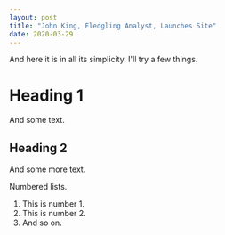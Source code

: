 ```yaml
---
layout: post
title: "John King, Fledgling Analyst, Launches Site"
date: 2020-03-29
---
```


And here it is in all its simplicity. I'll try a few things.

# Heading 1
And some text.
## Heading 2
And some more text.

Numbered lists.
1. This is number 1.
2. This is number 2.
3. And so on.
